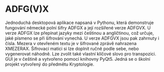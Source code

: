 # ADFG(V)X
Jednoduchá desktopová aplikace napsaná v Pythonu, která demonstruje fungování německé polní šifry ADFGX a její rozšířené verze ADFGVX. U verze ADFGX lze přepínat jazyky mezi češtinou a angličtinou, což určuje, jaké písmeno se při šifrování vynechá. U verze ADFGVX jsou pak zahrnuty i čísla. Mezera v otevřeném textu je v šifrované zprávě nahrazena XMEZERAX. Šifrovací matici si lze doplnit ručně podle sebe, nebo vygenerovat náhodně. Lze zvolit také vlastní klíčové slovo pro transpozici. GUI je v češtině a vytvořeno pomocí knihovny PyQt5. Jedná se o školní projekt vytvořený do předmětu Kryptologie.
